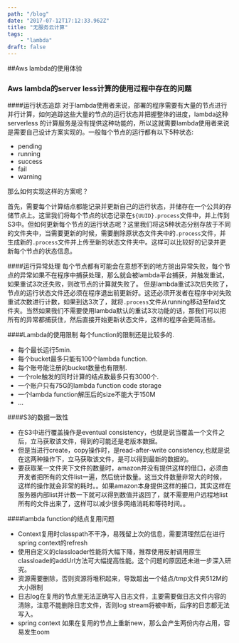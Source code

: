 ```yaml
---
path: "/blog"
date: "2017-07-12T17:12:33.962Z"
title: "无服务云计算"
tags: 
    - "lambda"
draft: false
---
```


##Aws lambda的使用体验


### Aws lambda的server less计算的使用过程中存在的问题

####运行状态追踪
对于lambda使用者来说，部署的程序需要有大量的节点进行并行计算，如何追踪这些大量的节点的运行状态并把握整体的进度，lambda这种serverless 的计算服务是没有提供这种功能的，所以这就需要lambda使用者来说是需要自己设计方案实现的。一般每个节点的运行都有以下5种状态:
- pending
- running
- success
- fail
- warning


那么如何实现这样的方案呢？

首先，需要每个计算结点都能记录并更新自己的运行状态，并储存在一个公共的存储节点上。这里我们将每个节点的状态记录在`${UUID}.process`文件中，并上传到S3中。但如何更新每个节点的运行状态呢？这里我们将这5种状态分别存放于不同的文件夹中，当需要更新的时候，需要删除原状态文件夹中的`.process`文件，并生成新的`.process`文件并上传至新的状态文件夹中。这样可以比较好的记录并更新每个节点的状态信息。

####运行异常处理
每个节点都有可能会在意想不到的地方抛出异常失败，每个节点的异常如果不在程序中捕获处理，那么就会被lambda平台捕获，并触发重试，如果重试3次还失败，则改节点的计算就失败了。
但是lambda重试3次后失败了，节点的运行状态文件还必须在程序退出前更新好。这还必须开发者在程序中对失败重试次数进行计数，如果到达3次了，就将`.process`文件从running移动至faid文件夹。当然如果我们不需要使用lambda默认的重试3次功能的话，那我们可以把所有的异常都捕获住，然后直接开始更新状态文件，这样的程序会更简洁些。

####Lambda的使用限制
每个function的限制还是比较多的.
- 每个最长运行5min.
- 每个bucket最多只能有100个lambda function.
- 每个账号能注册的bucket数量也有限制.
- 一个role触发的同时计算的结点数最多只有3000个.
- 一个账户只有75G的lambda function code storage
- 一个lambda function解压后的size不能大于150M
- ...
    
    
####S3的数据一致性
- 在S3中进行覆盖操作是eventual consistency，也就是说当覆盖一个文件之后，立马获取该文件，得到的可能还是老版本数据。
- 但是当进行create，copy操作时，是read-after-write consistency,也就是说在这两种操作下，立马获取该文件，是可以得到最新的数据的。
- 要获取某一文件夹下文件的数量时，amazon并没有提供这样的借口，必须由开发者把所有的文件list一遍，然后统计数量。这当文件数量非常大的时候，这样的操作就会非常的耗时。。如果amazon本身提供这样的接口，其实这样在服务器内部list并计数一下就可以得到数值并返回了，就不需要用户远程地list所有的文件出来了，这样可以减少很多网络消耗和等待时间。。
  
  
####lambda function的结点复用问题
- Context复用时classpath不干净，易残留上次的信息，需要清理然后在进行spring context的refresh
- 使用自定义的classloader性能将大幅下降，推荐使用反射调用原生classloade的addUrl方法可大幅提高性能。这个问题的原因还未进一步深入研究。
- 资源需要删除，否则资源将堆积起来，导致超出一个结点/tmp文件夹512M的大小限制
- 日志log在复用的节点里无法正确写入日志文件，主要需要做日志文件内容的清除，注意不能删除日志文件，否则log stream将被中断，后序的日志都无法写入。
- spring context 如果在复用的节点上重新new，那么会产生两份内存占用，容易发生oom
   